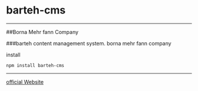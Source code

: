# barteh-cms
---
##Borna Mehr fann Company


###barteh content management system. borna mehr fann company

install
```
npm install barteh-cms
```

- - -

[official Website](http://www.barteh.ir/cms)
